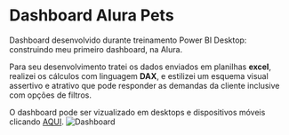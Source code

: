 # Dashboard Alura Pets

Dashboard desenvolvido durante treinamento Power BI Desktop: construindo meu primeiro dashboard, na Alura.

Para seu desenvolvimento tratei os dados enviados em planilhas **excel**, realizei os cálculos com linguagem **DAX**, e estilizei um esquema visual assertivo e atrativo que pode responder as demandas da cliente inclusive com opções de filtros.

O dashboard pode ser vizualizado em desktops e dispositivos móveis clicando [AQUI](https://app.powerbi.com/reportEmbed?reportId=c3123b58-b1a0-4f3a-8e92-30094ac2bd11&autoAuth=true&ctid=effc374c-45fb-4e32-9c5e-3569e6030ac6).
![Dashboard](https://i.imgur.com/aBnnq0e.png)

